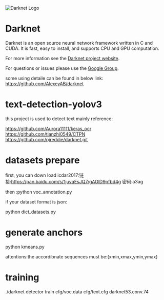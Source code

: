 ![Darknet Logo](http://pjreddie.com/media/files/darknet-black-small.png)

# Darknet #
Darknet is an open source neural network framework written in C and CUDA. It is fast, easy to install, and supports CPU and GPU computation.

For more information see the [Darknet project website](http://pjreddie.com/darknet).

For questions or issues please use the [Google Group](https://groups.google.com/forum/#!forum/darknet).

some  using detaile can be found in below link:
https://github.com/AlexeyAB/darknet


# text-detection-yolov3 #
this project is used to detect text 
mainly reference:

https://github.com/Aurora11111/keras_ocr
https://github.com/tianzhi0549/CTPN
https://github.com/pjreddie/darknet.git


# datasets prepare #
first, you can down load icdar2017:链接:https://pan.baidu.com/s/1juvqEsJQ7rgAOlD9pfbd4g 密码:a3ag

then :python voc_annotation.py

if your dataset format is json:

python dict_datasets.py


# generate anchors #
python kmeans.py

attentions:the accordibnate sequences must be:(xmin,xmax,ymin,ymax)

# training #
./darknet detector train cfg/voc.data cfg/text.cfg darknet53.conv.74
